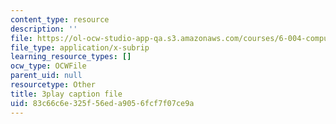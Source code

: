 ```yaml
---
content_type: resource
description: ''
file: https://ol-ocw-studio-app-qa.s3.amazonaws.com/courses/6-004-computation-structures-spring-2017/83c66c6e325f56eda9056fcf7f07ce9a_cVEj5p9GiBA.vtt
file_type: application/x-subrip
learning_resource_types: []
ocw_type: OCWFile
parent_uid: null
resourcetype: Other
title: 3play caption file
uid: 83c66c6e-325f-56ed-a905-6fcf7f07ce9a
---
```

